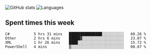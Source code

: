 ![GitHub stats](https://github-readme-stats.vercel.app/api?username=emipa606&theme=github_dark&show_icons=true) 
![Languages](https://github-readme-stats.vercel.app/api/top-langs/?username=emipa606&theme=github_dark&layout=compact)

## Spent times this week
<!--START_SECTION:waka-->
```text
C#           5 hrs 31 mins   ███████████████░░░░░░░░░░   60.26 % 
Other        2 hrs 6 mins    █████▓░░░░░░░░░░░░░░░░░░░   23.07 % 
XML          1 hr 26 mins    ████░░░░░░░░░░░░░░░░░░░░░   15.72 % 
PowerShell   4 mins          ▒░░░░░░░░░░░░░░░░░░░░░░░░   00.87 % 
```
<!--END_SECTION:waka-->
